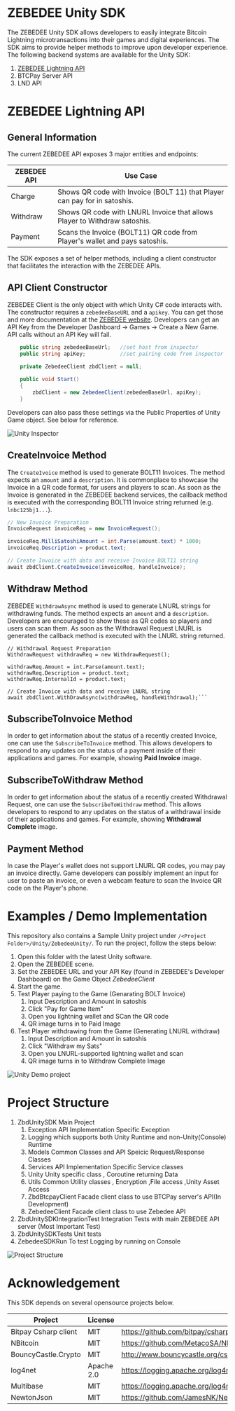 # ZEBEDEE Unity SDK

The ZEBEDEE Unity SDK allows developers to easily integrate Bitcoin Lightning microtransactions into their games and digital experiences. The SDK aims to provide helper methods to improve upon developer experience. The following backend systems are available for the Unity SDK:

1. [ZEBEDEE Lightning API](https://zebedee.io)
2. BTCPay Server API
3. LND API

# ZEBEDEE Lightning API

## General Information

The current ZEBEDEE API exposes 3 major entities and endpoints:

| ZEBEDEE API     |    Use Case   |
|----------|---------------------------|
| Charge   | Shows QR code with Invoice (BOLT 11) that Player can pay for in satoshis. |
| Withdraw | Shows QR code with LNURL Invoice that allows Player to Withdraw satoshis. |
| Payment  | Scans the Invoice (BOLT11) QR code from Player's wallet and pays satoshis. |

The SDK exposes a set of helper methods, including a client constructor that facilitates the interaction with the ZEBEDEE APIs.

## API Client Constructor

ZEBEDEE Client is the only object with which Unity C# code interacts with. The constructor requires a `zebedeeBaseURL` and a `apikey`. You can get those and more documentation at the [ZEBEDEE website](http://zebedee.io). Developers can get an API Key from the Developer Dashboard -> Games -> Create a New Game. API calls without an API Key will fail.

```csharp
    public string zebedeeBaseUrl;   //set host from inspector
    public string apiKey;           //set pairing code from inspector
    
    private ZebedeeClient zbdClient = null;

    public void Start()
    {
        zbdClient = new ZebedeeClient(zebedeeBaseUrl, apiKey);
    }
```
Developers can also pass these settings via the Public Properties of Unity Game object. See below for reference.

![Unity Inspector](README_img/zbdSDK_contructor.png)

## CreateInvoice Method

The `CreateIvoice` method is used to generate BOLT11 Invoices. The method expects an `amount` and a `description`. It is commonplace to showcase the Invoice in a QR code format, for users and players to scan.
As soon as the Invoice is generated in the ZEBEDEE backend services, the callback method is executed with the corresponding BOLT11 Invoice string returned (e.g. `lnbc125bj1...`).

```csharp
// New Invoice Preparation
InvoiceRequest invoiceReq = new InvoiceRequest();

invoiceReq.MilliSatoshiAmount = int.Parse(amount.text) * 1000;
invoiceReq.Description = product.text;

// Create Invoice with data and receive Invoice BOLT11 string
await zbdClient.CreateInvoice(invoiceReq, handleInvoice);
```

## Withdraw Method

ZEBEDEE `WithdrawAsync` method is used to generate LNURL strings for withdrawing funds. The method expects an `amount` and a `description`. Developers are encouraged to show these as QR codes so players and users can scan them.
As soon as the Withdrawal Request LNURL is generated the callback method is executed with the LNURL string returned.

```
// Withdrawal Request Preparation
WithdrawRequest withdrawReq = new WithdrawRequest();

withdrawReq.Amount = int.Parse(amount.text);
withdrawReq.Description = product.text;
withdrawReq.InternalId = product.text;

// Create Invoice with data and receive LNURL string
await zbdClient.WithDrawAsync(withdrawReq, handleWithdrawal);```
```

## SubscribeToInvoice Method
In order to get information about the status of a recently created Invoice, one can use the `SubscribeToInvoice` method. This allows developers to respond to any updates on the status of a payment inside of their applications and games.
For example, showing **Paid Invoice** image.

## SubscribeToWithdraw Method
In order to get information about the status of a recently created Withdrawal Request, one can use the `SubscribeToWithdraw` method. This allows developers to respond to any updates on the status of a withdrawal inside of their applications and games.
For example, showing **Withdrawal Complete** image.

## Payment Method
In case the Player's wallet does not support LNURL QR codes, you may pay an invoice directly. Game developers can possibly implement an input for user to paste an invoice, or even a webcam feature to scan the Invoice QR code on the Player's phone.

# Examples / Demo Implementation
This repository also contains a Sample Unity project under `/<Project Folder>/Unity/ZebedeeUnity/`. To run the project, follow the steps below:

1. Open this folder with the latest Unity software.
2. Open the ZEBEDEE scene.
3. Set the ZEBEDEE URL and your API Key (found in ZEBEDEE's Developer Dashboard) on the Game Object *ZebedeeClient*
4. Start the game.
5. Test Player paying to the Game (Genarating BOLT Invoice)
   1. Input Description and Amount in satoshis
   2. Click "Pay for Game Item"
   3. Open you lightning wallet and SCan the QR code
   4. QR image turns in to Paid Image
6. Test Player withdrawing from the Game (Generating LNURL withdraw)
   1. Input Description and Amount in satoshis
   2. Click "Withdraw my Sats"
   3. Open you LNURL-supported lightning wallet and scan
   4. QR image turns in to Withdraw Complete Image

![Unity Demo project](README_img/zbdSDK_unity.png)


# Project Structure
1. ZbdUnitySDK Main Project
   1. Exception  API Implementation Specific Exception
   2. Logging which supports both Unity Runtime and non-Unity(Console) Runtime
   3. Models Common Classes and API Speicic Request/Response Classes
   4. Services  API Implementation Specific Service classes
   5. Unity Unity specific class , Coroutine returning Data
   6. Utils  Common Utility classes , Encryption ,File access ,Unity Asset Access
   7. ZbdBtcpayClient  Facade client class to use BTCPay server's API(In Development)
   8. ZebedeeClient  Facade client class to use Zebedee API
2. ZbdUnitySDKIntegrationTest  Integration Tests with main ZEBEDEE API server (Most Important Test)
3. ZbdUnitySDKTests Unit tests
4. ZebedeeSDKRun    To test Logging by running on Console
   
![Project Structure](README_img/Project_Structure.png)

# Acknowledgement
This SDK depends on several opensource projects below.

| Project     |  License   |  URL   |
|----------|----------------|-----------|
| Bitpay Csharp client| MIT | https://github.com/bitpay/csharp-bitpay-client#license|
| NBitcoin            | MIT | https://github.com/MetacoSA/NBitcoin/blob/master/LICENSE |
| BouncyCastle.Crypto | MIT | http://www.bouncycastle.org/csharp/licence.html|
| log4net             | Apache 2.0 |https://logging.apache.org/log4net/license.html|
| Multibase           | MIT | https://logging.apache.org/log4net/license.html|
| NewtonJson          | MIT | https://github.com/JamesNK/Newtonsoft.Json/blob/master/LICENSE.md|

